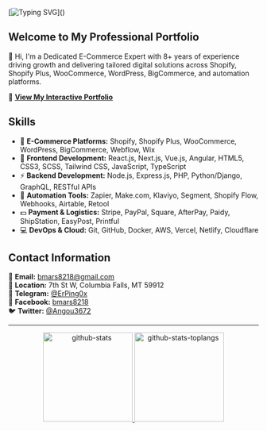 [![Typing SVG](https://readme-typing-svg.herokuapp.com?font=Pacifico&color=%2336BCF7&size=48&center=true&vCenter=true&width=1200&height=100&lines=Senior+E-Commerce+Expert;)]()

## Welcome to My Professional Portfolio

👋 Hi, I'm a Dedicated E-Commerce Expert with 8+ years of experience driving growth and delivering tailored digital solutions across Shopify, Shopify Plus, WooCommerce, WordPress, BigCommerce, and automation platforms.


🚀 [**View My Interactive Portfolio**](https://ecommerce-expert-dev001.vercel.app/)

## Skills

- 🌱 **E-Commerce Platforms:** Shopify, Shopify Plus, WooCommerce, WordPress, BigCommerce, Webflow, Wix
- 🔭 **Frontend Development:** React.js, Next.js, Vue.js, Angular, HTML5, CSS3, SCSS, Tailwind CSS, JavaScript, TypeScript
- ⚡ **Backend Development:** Node.js, Express.js, PHP, Python/Django, GraphQL, RESTful APIs
- 🧩 **Automation Tools:** Zapier, Make.com, Klaviyo, Segment, Shopify Flow, Webhooks, Airtable, Retool
- 💵 **Payment & Logistics:** Stripe, PayPal, Square, AfterPay, Paidy, ShipStation, EasyPost, Printful
- 💻 **DevOps & Cloud:** Git, GitHub, Docker, AWS, Vercel, Netlify, Cloudflare

## Contact Information

📧 **Email:** bmars8218@gmail.com  
📍 **Location:** 7th St W, Columbia Falls, MT 59912  
📱 **Telegram:** [@ErPing0x](https://t.me/ErPing0x)  
📘 **Facebook:** [bmars8218](https://www.facebook.com/bmars8218/)  
🐦 **Twitter:** [@Angou3672](https://x.com/Angou3672)

---

<p align="center">
  <a href="https://github.com/ErPing-CMS" target="_blank" rel="noopener noreferrer">
    <img
      height="180em"
      src="https://satoshj-readme-state.vercel.app/api?username=ErPing-CMS&hide=contribs&show_icons=true&count_private=true&include_all_commits=true&disable_animations=false&hide_border=true&bg_color=FFFFFF00&text_color=05CCB2&icon_color=FFFFFF&title_color=FFFFFF"
      alt='github-stats'
    />
    <img
      height="180em"
      src="https://satoshj-readme-state.vercel.app/api/top-langs?username=ErPing-CMS&show_icons=true&langs_count=8&layout=compact&hide_border=true&bg_color=FFFFFF00&text_color=05CCB2&icon_color=FFFFFF&title_color=FFFFFF"
      alt='github-stats-toplangs'
    />
  </a>
</p>
